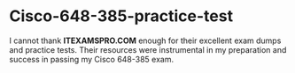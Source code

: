 # Cisco-648-385-practice-test
I cannot thank **ITEXAMSPRO.COM** enough for their excellent exam dumps and practice tests. Their resources were instrumental in my preparation and success in passing my Cisco 648-385 exam.
